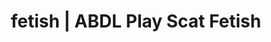 ---
categories:
- POV Erotica
- Self-Pleasure
- Latex Fetish
- Roleplay Fantasies
- Spiritual Kink
image: /assets/images/1747714156951.jpg
layout: post
schema:
  description: Premium adult content featuring ABDL Play, Scat Fetish. High-quality
    visuals with provocative themes.
  keywords:
  - ABDL Play
  - Inclusive Desire
  - Lingerie Art
  - Slow Burn
  - Digital Dominance
  - Scat Fetish
  name: 1747714156951 | ABDL Play Scat Fetish
  type: VisualArtwork
seo:
  description: Featured content with high-quality ABDL Play, Scat Fetish. HD images
    available.
  keywords: ABDL Play, Scat Fetish
  og_image: /assets/images/1747714156951.jpg
  schema_type: VisualArtwork
tags:
- '#fetish'
- ABDL Play
- Scat Fetish
title: fetish | ABDL Play Scat Fetish
---